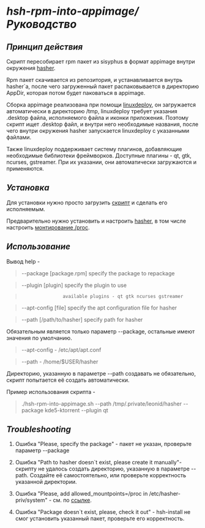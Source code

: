 # _hsh-rpm-into-appimage/Руководство_

## _Принцип действия_ ##

Скрипт пересобирает rpm пакет из sisyphus в формат appimage внутри окружения [hasher](https://www.altlinux.org/Hasher/%D0%A0%D1%83%D0%BA%D0%BE%D0%B2%D0%BE%D0%B4%D1%81%D1%82%D0%B2%D0%BE).

Rpm пакет скачивается из репозитория, и устанавливается внутрь hasher`а, после чего загруженный пакет распаковывается в директорию AppDir, которая потом будет паковаться в appimage.

Сборка appimage реализована при помощи [linuxdeploy](https://github.com/linuxdeploy/linuxdeploy), он загружается автоматически в директорию /tmp, linuxdeploy требует указания .desktop файла, исполняемого файла и иконки приложения. Поэтому скрипт ищет .desktop файл, и внутри него необходимые названия, после чего внутри окружения hasher запускается linuxdeploy с указанными файлами.

Также linuxdeploy поддерживает систему плагинов, добавляющие необходимые библиотеки фреймворков. Доступные плагины - qt, gtk, ncurses, gstreamer. При их указании, они автоматически загружаются и применяются.

## _Установка_ ##

Для установки нужно просто загрузить [скрипт](https://raw.githubusercontent.com/MasterTinka/hsh-rpm-into-appimage/main/hsh-rpm-into-appimage.sh) и сделать его исполняемым.

Предварительно нужно установить и настроить [hasher](https://www.altlinux.org/Hasher/%D0%A0%D1%83%D0%BA%D0%BE%D0%B2%D0%BE%D0%B4%D1%81%D1%82%D0%B2%D0%BE), в том числе настроить [монтирование /proc](https://www.altlinux.org/Hasher/%D0%A0%D1%83%D0%BA%D0%BE%D0%B2%D0%BE%D0%B4%D1%81%D1%82%D0%B2%D0%BE#%D0%9C%D0%BE%D0%BD%D1%82%D0%B8%D1%80%D0%BE%D0%B2%D0%B0%D0%BD%D0%B8%D0%B5_/proc).

## _Использование_ ##

Вывод help -

> --package [package.rpm] specify the package to repackage

> --plugin [plugin] specify the plugin to use

>                    available plugins - qt gtk ncurses gstreamer

> --apt-config [file] specify the apt configuration file for hasher

> --path [/path/to/hasher] specify path for hasher

Обязательным является только параметр --package, остальные имеют значения по умолчанию.

> --apt-config - /etc/apt/apt.conf

> --path - /home/$USER/hasher

Директорию, указанную в параметре --path создавать не обязательно, скрипт попытается её создать автоматически.

Пример использования скрипта -

> ./hsh-rpm-into-appimage.sh --path /tmp/.private/leonid/hasher --package kde5-ktorrent --plugin qt

## _Troubleshooting_ ##

1. Ошибка &quot;Please, specify the package&quot; - пакет не указан, проверьте параметр --package

1. Ошибка &quot;Path to hasher doesn`t exist, please create it manually&quot;- скрипту не удалось создать директорию, указанную в параметре --path. Создайте её самостоятельно, или проверьте корректность указанной директории.

1. Ошибка &quot;Please, add allowed\_mountpoints=/proc in /etc/hasher-priv/system&quot; - см. по [ссылке](https://www.altlinux.org/Hasher/%D0%A0%D1%83%D0%BA%D0%BE%D0%B2%D0%BE%D0%B4%D1%81%D1%82%D0%B2%D0%BE#%D0%9C%D0%BE%D0%BD%D1%82%D0%B8%D1%80%D0%BE%D0%B2%D0%B0%D0%BD%D0%B8%D0%B5_%D1%84%D0%B0%D0%B9%D0%BB%D0%BE%D0%B2%D1%8B%D1%85_%D1%81%D0%B8%D1%81%D1%82%D0%B5%D0%BC_%D0%B2%D0%BD%D1%83%D1%82%D1%80%D0%B8_hasher).

1. Ошибка &quot;Package doesn`t exist, please, check it out&quot; - hsh-install не смог установить указанный пакет, проверьте его корректность.
